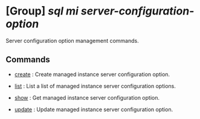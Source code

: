 # [Group] _sql mi server-configuration-option_

Server configuration option management commands.

## Commands

- [create](/Commands/sql/mi/server-configuration-option/_create.md)
: Create managed instance server configuration option.

- [list](/Commands/sql/mi/server-configuration-option/_list.md)
: List a list of managed instance server configuration options.

- [show](/Commands/sql/mi/server-configuration-option/_show.md)
: Get managed instance server configuration option.

- [update](/Commands/sql/mi/server-configuration-option/_update.md)
: Update managed instance server configuration option.
